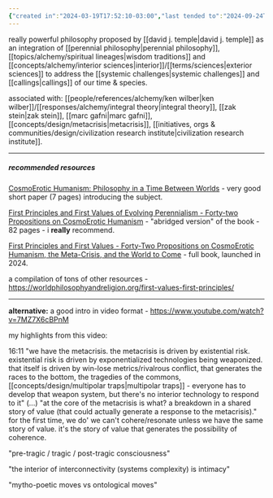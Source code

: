 ```yaml
---
{"created in":"2024-03-19T17:52:10-03:00","last tended to":"2024-09-24T16:23:06-03:00","tags":["alchemy","concept","metacrisis","philosophy","🌱"],"relevancescore":96,"dg-publish":true,"notestage":["🌱"],"created":"2024-05-04T18:13:54.780-03:00","updated":"2025-03-01T13:35:46.491-03:00","permalink":"/responses/alchemy/cosmoerotic-humanism/","dgPassFrontmatter":true}
---
```


really powerful philosophy proposed by [[david j. temple\|david j. temple]] as an integration of [[perennial philosophy\|perennial philosophy]], [[topics/alchemy/spiritual lineages\|wisdom traditions]] and [[concepts/alchemy/interior sciences\|interior]]/[[terms/sciences\|exterior sciences]] to address the [[systemic challenges\|systemic challenges]] and [[callings\|callings]] of our time & species.

associated with: [[people/references/alchemy/ken wilber\|ken wilber]]/[[responses/alchemy/integral theory\|integral theory]], [[zak stein\|zak stein]], [[marc gafni\|marc gafni]], [[concepts/design/metacrisis\|metacrisis]], [[initiatives, orgs & communities/design/civilization research institute\|civilization research institute]].

---
##### recommended resources

[CosmoErotic Humanism: Philosophy in a Time Between Worlds](https://worldphilosophyandreligion.org/wp-content/uploads/2022/04/2020-03-10_CosmoEroticHumanism_6pager_FINAL.pdf) - very good short paper (7 pages) introducing the subject.

[First Principles and First Values of Evolving Perennialism - Forty-two Propositions on CosmoErotic Humanism](https://drive.google.com/file/d/1gmASP2v696diI9XVrWRkHOxUtCoxDkbN/view) - "abridged version" of the book - 82 pages - i **really** recommend.

[First Principles and First Values - Forty-Two Propositions on CosmoErotic Humanism, the Meta-Crisis, and the World to Come](https://amplifypublishinggroup.com/product/nonfiction/politics-and-current-affairs/first-principles-and-first-values/) - full book, launched in 2024.

a compilation of tons of other resources -  https://worldphilosophyandreligion.org/first-values-first-principles/

---

**alternative:** a good intro in video format - https://www.youtube.com/watch?v=7MZ7X6cBPnM

my highlights from this video:

16:11 "we have the metacrisis. the metacrisis is driven by existential risk. existential risk is driven by exponentialized technologies being weaponized. that itself is driven by win-lose metrics/rivalrous conflict, that generates the races to the bottom, the tragedies of the commons, [[concepts/design/multipolar traps\|multipolar traps]] - everyone has to develop that weapon system, but there's no interior technology to respond to it" (...) "at the core of the metacrisis is what? a breakdown in a shared story of value (that could actually generate a response to the metacrisis)." for the first time, we do'
we can't cohere/resonate unless we have the same story of value. it's the story of value that generates the possibility of coherence.

"pre-tragic / tragic / post-tragic consciousness"

"the interior of interconnectivity (systems complexity) is intimacy"

"mytho-poetic moves vs ontological moves"